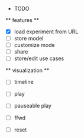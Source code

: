 * TODO

** features **

- [x] load experiment from URL
- [ ] store model
- [ ] customize mode
- [ ] share
- [ ] store/edit use cases

** visualization **

- [ ] timeline
- [ ] play
- [ ] pauseable play
- [ ] ffwd
- [ ] reset

